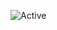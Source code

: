 ![Active](https://user-images.githubusercontent.com/110210595/187760733-7668894d-40d2-430d-a890-174ce54cf275.png)
